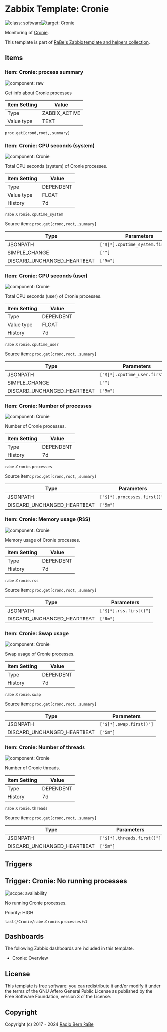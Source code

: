# Zabbix Template: Cronie

![class: software](https://img.shields.io/badge/class-software-00c9bf)![target: Cronie](https://img.shields.io/badge/target-Cronie-00c9bf)

Monitoring of [Cronie](https://github.com/cronie-crond/cronie).

This template is part of [RaBe's Zabbix template and helpers
collection](https://github.com/radiorabe/rabe-zabbix).


## Items

### Item: Cronie: process summary

![component: raw](https://img.shields.io/badge/component-raw-00c9bf)

Get info about Cronie processes

| Item Setting | Value |
| ------------ | ----- |
| Type | ZABBIX_ACTIVE |
| Value type | TEXT |

```
proc.get[crond,root,,summary]
```

### Item: Cronie: CPU seconds (system)

![component: Cronie](https://img.shields.io/badge/component-Cronie-00c9bf)

Total CPU seconds (system) of Cronie processes.

| Item Setting | Value |
| ------------ | ----- |
| Type | DEPENDENT |
| Value type | FLOAT |
| History | 7d |

```
rabe.Cronie.cputime_system
```
Source item: `proc.get[crond,root,,summary]`

| Type | Parameters |
| ---- | ---------- |
| JSONPATH | `["$[*].cputime_system.first()"]` |
| SIMPLE_CHANGE | `[""]` |
| DISCARD_UNCHANGED_HEARTBEAT | `["5m"]` |

### Item: Cronie: CPU seconds (user)

![component: Cronie](https://img.shields.io/badge/component-Cronie-00c9bf)

Total CPU seconds (user) of Cronie processes.

| Item Setting | Value |
| ------------ | ----- |
| Type | DEPENDENT |
| Value type | FLOAT |
| History | 7d |

```
rabe.Cronie.cputime_user
```
Source item: `proc.get[crond,root,,summary]`

| Type | Parameters |
| ---- | ---------- |
| JSONPATH | `["$[*].cputime_user.first()"]` |
| SIMPLE_CHANGE | `[""]` |
| DISCARD_UNCHANGED_HEARTBEAT | `["5m"]` |

### Item: Cronie: Number of processes

![component: Cronie](https://img.shields.io/badge/component-Cronie-00c9bf)

Number of Cronie processes.

| Item Setting | Value |
| ------------ | ----- |
| Type | DEPENDENT |
| History | 7d |

```
rabe.Cronie.processes
```
Source item: `proc.get[crond,root,,summary]`

| Type | Parameters |
| ---- | ---------- |
| JSONPATH | `["$[*].processes.first()"]` |
| DISCARD_UNCHANGED_HEARTBEAT | `["5m"]` |

### Item: Cronie: Memory usage (RSS)

![component: Cronie](https://img.shields.io/badge/component-Cronie-00c9bf)

Memory usage of Cronie processes.

| Item Setting | Value |
| ------------ | ----- |
| Type | DEPENDENT |
| History | 7d |

```
rabe.Cronie.rss
```
Source item: `proc.get[crond,root,,summary]`

| Type | Parameters |
| ---- | ---------- |
| JSONPATH | `["$[*].rss.first()"]` |
| DISCARD_UNCHANGED_HEARTBEAT | `["5m"]` |

### Item: Cronie: Swap usage

![component: Cronie](https://img.shields.io/badge/component-Cronie-00c9bf)

Swap usage of Cronie processes.

| Item Setting | Value |
| ------------ | ----- |
| Type | DEPENDENT |
| History | 7d |

```
rabe.Cronie.swap
```
Source item: `proc.get[crond,root,,summary]`

| Type | Parameters |
| ---- | ---------- |
| JSONPATH | `["$[*].swap.first()"]` |
| DISCARD_UNCHANGED_HEARTBEAT | `["5m"]` |

### Item: Cronie: Number of threads

![component: Cronie](https://img.shields.io/badge/component-Cronie-00c9bf)

Number of Cronie threads.

| Item Setting | Value |
| ------------ | ----- |
| Type | DEPENDENT |
| History | 7d |

```
rabe.Cronie.threads
```
Source item: `proc.get[crond,root,,summary]`

| Type | Parameters |
| ---- | ---------- |
| JSONPATH | `["$[*].threads.first()"]` |
| DISCARD_UNCHANGED_HEARTBEAT | `["5m"]` |

## Triggers

## Trigger: Cronie: No running processes

![scope: availability](https://img.shields.io/badge/scope-availability-00c9bf)

No running Cronie processes.

Priority: HIGH

```
last(/Cronie/rabe.Cronie.processes)<1
```

## Dashboards

The following Zabbix dashboards are included in this template.
* Cronie: Overview

## License

This template is free software: you can redistribute it and/or modify it under
the terms of the GNU Affero General Public License as published by the Free
Software Foundation, version 3 of the License.

## Copyright

Copyright (c) 2017 - 2024 [Radio Bern RaBe](http://www.rabe.ch)
